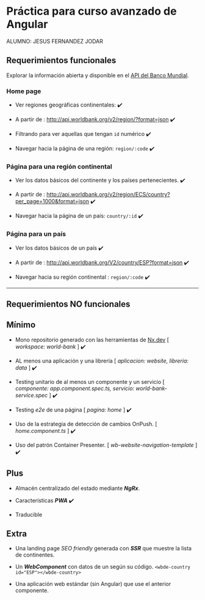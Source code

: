 # Práctica para curso avanzado de Angular

ALUMNO: JESUS FERNANDEZ JODAR

## Requerimientos funcionales

Explorar la información abierta y disponible en el [API del Banco Mundial](https://datahelpdesk.worldbank.org/knowledgebase/articles/898581-api-basic-call-structures).


### Home page

- Ver regiones geográficas continentales: :heavy_check_mark:

- A partir de : http://api.worldbank.org/v2/region/?format=json :heavy_check_mark:

- Filtrando para ver aquellas que tengan `id` numérico :heavy_check_mark:

- Navegar hacia la página de una región: `region/:code` :heavy_check_mark:

### Página para una región continental

- Ver los datos básicos del continente y los países pertenecientes. :heavy_check_mark:

- A partir de : http://api.worldbank.org/v2/region/ECS/country?per_page=1000&format=json :heavy_check_mark:

- Navegar hacia la página de un país: `country/:id` :heavy_check_mark:

### Página para un país

- Ver los datos básicos de un país :heavy_check_mark:

- A partir de : http://api.worldbank.org/V2/country/ESP?format=json :heavy_check_mark:

- Navegar hacia su región continental : `region/:code` :heavy_check_mark:

---

## Requerimientos NO funcionales

## Mínimo

- Mono repositorio generado con las herramientas de [Nx.dev](https://nx.dev/angular) [ _workspace: world-bank_ ] :heavy_check_mark:

- AL menos una aplicación y una librería  [ _aplicacion: website, libreria: data_ ] :heavy_check_mark:

- Testing unitario de al menos un componente y un servicio  [ _componente: app.component.spec.ts, servicio: world-bank-service.spec_ ] :heavy_check_mark:

- Testing _e2e_ de una página  [ _pagina: home_ ] :heavy_check_mark:

- Uso de la estrategia de detección de cambios OnPush. [ _home.component.ts_ ] :heavy_check_mark:

- Uso del patrón Container Presenter.  [ _wb-website-navigation-template_ ] :heavy_check_mark:

## Plus

- Almacén centralizado del estado mediante **_NgRx_**.

- Características **_PWA_** :heavy_check_mark:

- Traducible

## Extra

- Una landing page _SEO friendly_ generada con **_SSR_** que muestre la lista de continentes.

- Un _**WebComponent**_ con datos de un según su código. `<wbde-country id="ESP"></wbde-country>`

- Una aplicación web estándar (sin Angular) que use el anterior componente.


